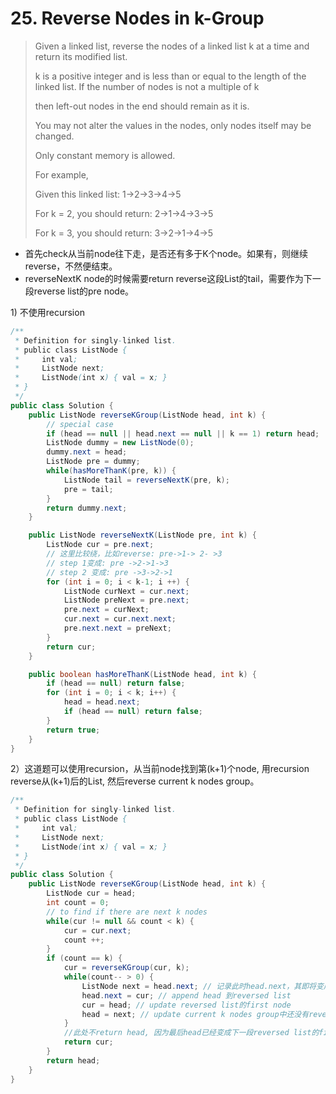 # 25. Reverse Nodes in k-Group

> Given a linked list, reverse the nodes of a linked list k at a time and return its modified list.
>
> k is a positive integer and is less than or equal to the length of the linked list. If the number of nodes is not a multiple of k
>
> then left-out nodes in the end should remain as it is.
>
> You may not alter the values in the nodes, only nodes itself may be changed.
>
> Only constant memory is allowed.
>
> For example,
>
> Given this linked list: 1-&gt;2-&gt;3-&gt;4-&gt;5
>
> For k = 2, you should return: 2-&gt;1-&gt;4-&gt;3-&gt;5
>
> For k = 3, you should return: 3-&gt;2-&gt;1-&gt;4-&gt;5

* 首先check从当前node往下走，是否还有多于K个node。如果有，则继续reverse，不然便结束。
* reverseNextK node的时候需要return reverse这段List的tail，需要作为下一段reverse list的pre node。



1\) 不使用recursion

```java
/**
 * Definition for singly-linked list.
 * public class ListNode {
 *     int val;
 *     ListNode next;
 *     ListNode(int x) { val = x; }
 * }
 */
public class Solution {
    public ListNode reverseKGroup(ListNode head, int k) {
        // special case
        if (head == null || head.next == null || k == 1) return head;
        ListNode dummy = new ListNode(0);
        dummy.next = head;
        ListNode pre = dummy;
        while(hasMoreThanK(pre, k)) {
            ListNode tail = reverseNextK(pre, k);
            pre = tail;
        }
        return dummy.next;
    }

    public ListNode reverseNextK(ListNode pre, int k) {
        ListNode cur = pre.next;
        // 这里比较绕，比如reverse: pre->1-> 2- >3
        // step 1变成: pre ->2->1->3
        // step 2 变成: pre ->3->2->1
        for (int i = 0; i < k-1; i ++) {
            ListNode curNext = cur.next;
            ListNode preNext = pre.next;
            pre.next = curNext;
            cur.next = cur.next.next;
            pre.next.next = preNext;
        }
        return cur;
    }

    public boolean hasMoreThanK(ListNode head, int k) {
        if (head == null) return false;
        for (int i = 0; i < k; i++) {
            head = head.next;
            if (head == null) return false;
        }
        return true;
    }
}
```

2）这道题可以使用recursion，从当前node找到第\(k+1\)个node, 用recursion reverse从\(k+1\)后的List, 然后reverse current k nodes group。

```java
/**
 * Definition for singly-linked list.
 * public class ListNode {
 *     int val;
 *     ListNode next;
 *     ListNode(int x) { val = x; }
 * }
 */
public class Solution {
    public ListNode reverseKGroup(ListNode head, int k) {
        ListNode cur = head;
        int count = 0;
        // to find if there are next k nodes
        while(cur != null && count < k) {
            cur = cur.next;
            count ++;
        }
        if (count == k) {
            cur = reverseKGroup(cur, k);
            while(count-- > 0) {
                ListNode next = head.next; // 记录此时head.next，其即将变成current k nodes group的first node
                head.next = cur; // append head 到reversed list
                cur = head; // update reversed list的first node
                head = next; // update current k nodes group中还没有reversed的first node
            }
            //此处不return head, 因为最后head已经变成下一段reversed list的first node了
            return cur;
        }
        return head;
    }
}
```



